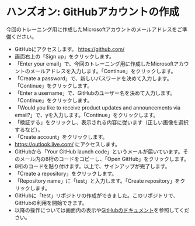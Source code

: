 # ハンズオン: GitHubアカウントの作成

今回のトレーニング用に作成したMicrosoftアカウントのメールアドレスをご準備ください。

- GitHubにアクセスします。 https://github.com/
- 画面右上の「Sign up」をクリックします。
- 「Enter your email」で、今回のトレーニング用に作成したMicrosoftアカウントのメールアドレスを入力します。「Continue」をクリックします。
- 「Create a password」で、新しいパスワードを決めて入力します。「Continue」をクリックします。
- 「Enter a username」で、GitHubのユーザー名を決めて入力します。「Continue」をクリックします。
- 「Would you like to receive product updates and announcements via email?」で、yを入力します。「Continue」をクリックします。
- 「検証する」をクリックし、表示される内容に従います（正しい画像を選択するなど）。
- 「Create account」をクリックします。
- https://outlook.live.com/ にアクセスします。
- GitHubから「Your GitHub launch code」というメールが届いています。そのメール内の8桁のコードをコピーし、「Open GitHub」をクリックします。
- 8桁のコードを貼り付けます。以上で、サインアップが完了します。
- 「Create a repository」をクリックします。
- 「Repository name」に「test」と入力します。「Create repository」をクリックします。
- GitHubに「test」リポジトリの作成ができました。このリポジトリで、GitHubの利用を開始できます。
- 以降の操作については画面内の表示や[GitHubのドキュメント](https://docs.github.com/ja/get-started)を参照してください。

